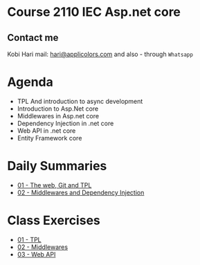 # Course 2110 IEC Asp.net core
## Contact me
Kobi Hari
mail: hari@applicolors.com
and also - through `Whatsapp`

# Agenda
* TPL And introduction to async development
* Introduction to Asp.Net core
* Middlewares in Asp.net core
* Dependency Injection in .net core
* Web API in .net core
* Entity Framework core

# Daily Summaries
- [01 - The web, Git and TPL](https://github.com/kobi2294/Course-2110-AspNetCore/wiki/Day-01---Git,-TPL)
- [02 - Middlewares and Dependency Injection](https://github.com/kobi2294/Course-2110-AspNetCore/wiki/Day-02-Middlewares-and-DI)

# Class Exercises
- [01 - TPL](https://github.com/kobi2294/Course-2110-AspNetCore/wiki/Exercise-1---TPL)
- [02 - Middlewares](https://github.com/kobi2294/Course-2110-AspNetCore/wiki/Exercise-2---Middlewares)
- [03 - Web API](https://github.com/kobi2294/Course-2110-AspNetCore/wiki/Exercise-3---Web-API)
